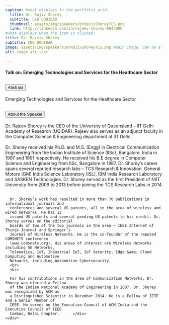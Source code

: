 ```yaml
---
caption: #what displays in the portfolio grid:
  title: Dr. Rajiv Shorey
  subtitle: CEO UQUIDAR
  thumbnail: assets/img/speakers/DrRajivShoreyTCS.png
  link: http://linkedin.com/in/rajeev-shorey-8943906
#what displays when the item is clicked:
title: Dr. Rajeiv Shorey
subtitle: CEO UQUIDAR
image: assets/img/speakers/DrRajivShoreyTCS.png #main image, can be a link or a file in assets/img/portfolio
alt: image alt text

---
```

#### Talk on: Emerging Technologies and Services for the Healthcare Sector

<div class="accordion text-left" id="accordionExample">
  <div class="card">
    <div class="card-header" id="headingTwo">
      <h2 class="mb-0">
        <button class="btn btn-link collapsed" type="button" data-toggle="collapse" data-target="#collapseTwo" aria-expanded="false" aria-controls="collapseTwo">
          Abstract
        </button>
      </h2>
    </div>
    <div id="collapseTwo" class="collapse" aria-labelledby="headingTwo" data-parent="#accordionExample">
      <div class="card-body">
        Emerging Technologies and Services for the Healthcare Sector
      </div>
    </div>
  </div>
  <div class="card">
    <div class="card-header" id="headingThree">
      <h2 class="mb-0">
        <button class="btn btn-link collapsed" type="button" data-toggle="collapse" data-target="#collapseThree" aria-expanded="false" aria-controls="collapseThree">
          About the Speaker
        </button>
      </h2>
    </div>
    <div id="collapseThree" class="collapse" aria-labelledby="headingThree" data-parent="#accordionExample">
      <div class="card-body">
      Dr. Rajeev Shorey is the CEO of the University of Queensland – IIT Delhi Academy of Research
      (UQIDAR). Rajeev also serves as an adjunct faculty in the Computer Science &amp; Engineering
      department at IIT Delhi.
      <br>
      <br>
      Dr. Shorey received his Ph.D. and M.S. (Engg) in Electrical Communication Engineering from
      the Indian Institute of Science (IISc), Bangalore, India in 1997 and 1991 respectively. He
      received his B.E degree in Computer Science and Engineering from IISc, Bangalore in 1987.
      Dr. Shorey’s career spans several reputed research labs – TCS Research &amp; Innovation, General
      Motors (GM) India Science Laboratory (ISL), IBM India Research Laboratory and SASKEN
      Technologies. Dr. Shorey served as the first President of NIIT University from 2009 to 2013
      before joining the TCS Research Labs in 2014.
      <br>
      <br>

      Dr. Shorey’s work has resulted in more than 70 publications in international journals and
      conferences and several US patents, all in the area of wireless and wired networks. He has 13
      issued US patents and several pending US patents to his credit. Dr. Shorey serves on the editorial
      boards of two of the top journals in the area – IEEE Internet of Things Journal and Springer’s
      Journal of Wireless Networks. He is the co-founder of the reputed COMSNETS conference
      (www.comsnets.org). His areas of interest are Wireless Networks including 5G Networks,
      Telematics, IoT, Industrial IoT, IoT Security, Edge &amp; Cloud Computing and Automotive
      Networks, including Automotive Cybersecurity.
      <br>
      <br>

      For his contributions in the area of Communication Networks, Dr. Shorey was elected a Fellow
      of the Indian National Academy of Engineering in 2007. Dr. Shorey was recognized by ACM as
      a Distinguished Scientist in December 2014. He is a Fellow of IETE and a Senior Member of
      IEEE. He serves on the Executive Council of ACM India and the Executive Council of IEEE
      ComSoc, Delhi Chapter.      </div>
    </div>
  </div>
</div>
